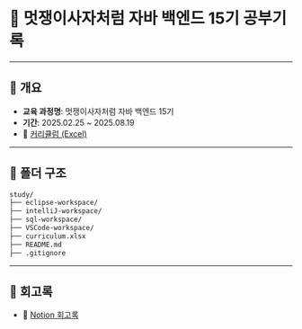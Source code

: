 # 🦁 멋쟁이사자처럼 자바 백엔드 15기 공부기록

---

## 📌 개요

- **교육 과정명**: 멋쟁이사자처럼 자바 백엔드 15기
- **기간**: 2025.02.25 ~ 2025.08.19
- 📄 [커리큘럼 (Excel)](./study/curriculum.xls)

---

## 📁 폴더 구조

```bash
study/
├── eclipse-workspace/
├── intelliJ-workspace/
├── sql-workspace/
├── VSCode-workspace/
├── curriculum.xlsx
├── README.md
├── .gitignore
```

---

## 📖 회고록

- 📘 [Notion 회고록](https://translucent-sweatshirt-cf7.notion.site/15-1a6d41c2a13b80b79b18fe578a8234d8?pvs=4)
